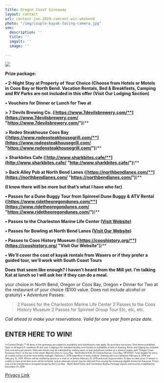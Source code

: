 ```yaml
---
title: Oregon Coast Giveaway
layout: contact
url: contest-jan-2019-comcast-win-weekend
photo: "/img/couple-kayak-facing-camera.jpg"
seo:
  description: ''
  title: ''
  imgalt: ''
  image: ''

---
```

![](/img/giveaway-header-jan-comcast.png)

**Prize package:**

**• 2-Night Stay at Property of Your Choice (Choose from Hotels or Motels in Coos Bay or North Bend. Vacation Rentals, Bed & Breakfasts, Camping and RV Parks are not included in this offer (Visit Our Lodging Section)**

**• Vouchers for Dinner or Lunch for Two at**

**> 7 Devils Brewing Co. (**[**https://www.7devilsbrewery.com/**](https://www.7devilsbrewery.com/ "https://www.7devilsbrewery.com/")**)**

**> Rodeo Steakhouse Coos Bay (**[**https://www.rodeosteakhousegrill.com/**](https://www.rodeosteakhousegrill.com/ "https://www.rodeosteakhousegrill.com/")**)**

**> Sharkbites Cafe (**[**http://www.sharkbites.cafe/**](http://www.sharkbites.cafe/ "http://www.sharkbites.cafe/")**)**

**> Back Alley Pub at North Bend Lanes (**[**https://northbendlanes.com/**](https://northbendlanes.com/ "https://northbendlanes.com/")**)**

**(I know there will be more but that’s what I have who far)**

**• Passes for a Dune Buggy Tour from Spinreel Dune Buggy & ATV Rental (**[**https://www.ridetheoregondunes.com/**](https://www.ridetheoregondunes.com/ "https://www.ridetheoregondunes.com/")**)**

**• Passes to the Charleston Marine Life Center (**[**Visit Website**](http://www.charlestonmarinelifecenter.com "Visit Our Website")**)**

**• Passes for Bowling at North Bend Lanes (**[**Visit Our Website**](https://northbendlanes.com)**)**

**• Passes to Coos History Museum (**[**https://cooshistory.org/**](https://cooshistory.org/ "Visit Our Website")**)**

**• We’ll cover the cost of kayak rentals from Waxers or if they prefer a guided tour, we’ll work with South Coast Tours**

**Does that seem like enough? I haven’t heard from the Mill yet. I’m talking Kat at lunch so I will ask her if they can do a meal.**

your choice in North Bend, Oregon or Coos Bay, Oregon
• Dinner for Two at the restaurant of your choice ($100 value. Does not include alcohol or gratuity)
• Adventure Passes:

> 2 Passes for the Charleston Marine Life Center
> 2 Passes to the Coos History Museum
> 2 Passes for Spinreel Group Tour
> Etc, etc, etc.

_Call ahead to make your reservations. Valid for one year from prize date._

## ENTER HERE TO WIN!

<script type="text/javascript" src="https://form.jotform.com/jsform/90134603954152"></script>

<p style="font-size:50%;">
**Contest Details:** All items in this giveaway are subject to availability and substitutions may apply. No purchase necessary. Void where prohibited. Open to all legal U.S. residents 18 and over. Lodging is for standard double room based on availability at time of booking. Room and lodging tax included. Only one entry per person. Alternate entries may be submitted by mailing name, e-mail and phone number on a sheet of paper, with “Oregon Coast Giveaway Entry” at the top of the sheet.  Mail the entry to: Coos Bay - North Bend VCB, 50 Central Avenue, Coos Bay, OR 97420. To be eligible for entry, all contest entries must be received by midnight, February 1, 2019 regardless of entry method. Drawing will occur between February 8, 2019 and February 12, 2019. Winner will be notified by phone or e-mail on or before February 15, 2019 and must respond within 10 days to claim prize. If winner is unable to claim prize then prize will be forfeited, and an alternate winner may be selected from among the remaining eligible entries for that prize. Prizes may not be transferred or assigned except by the Coos Bay - North Bend Visitor and Convention Bureau.Package expires and must be completed by December 31, 2019.

[Privacy Link](/privacy-policy)
</p>